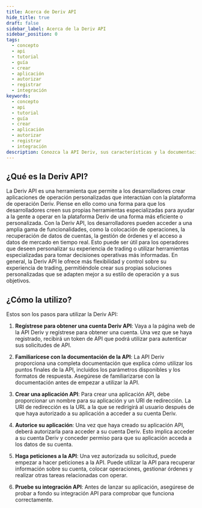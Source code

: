 ```yaml
---
title: Acerca de Deriv API
hide_title: true
draft: false
sidebar_label: Acerca de la Deriv API
sidebar_position: 0
tags:
  - concepto
  - api
  - tutorial
  - guía
  - crear
  - aplicación
  - autorizar
  - registrar
  - integración
keywords:
  - concepto
  - api
  - tutorial
  - guía
  - crear
  - aplicación
  - autorizar
  - registrar
  - integración
description: Conozca la API Deriv, sus características y la documentación de la API con ejemplos de código, y cómo utilizarla para crear su aplicación de negociación.
---
```


## ¿Qué es la Deriv API?

La Deriv API es una herramienta que permite a los desarrolladores crear aplicaciones de operación personalizadas que interactúan con la plataforma de operación Deriv. Piense en ello como una forma para que los desarrolladores creen sus propias herramientas especializadas para ayudar a la gente a operar en la plataforma Deriv de una forma más eficiente o personalizada. Con la Deriv API, los desarrolladores pueden acceder a una amplia gama de funcionalidades, como la colocación de operaciones, la recuperación de datos de cuentas, la gestión de órdenes y el acceso a datos de mercado en tiempo real. Esto puede ser útil para los operadores que deseen personalizar su experiencia de trading o utilizar herramientas especializadas para tomar decisiones operativas más informadas. En general, la Deriv API le ofrece más flexibilidad y control sobre su experiencia de trading, permitiéndole crear sus propias soluciones personalizadas que se adapten mejor a su estilo de operación y a sus objetivos.

## ¿Cómo la utilizo?

Estos son los pasos para utilizar la Deriv API:

1. **Regístrese para obtener una cuenta Deriv API**: Vaya a la página web de la API Deriv y regístrese para obtener una cuenta. Una vez que se haya registrado, recibirá un token de API que podrá utilizar para autenticar sus solicitudes de API.

2. **Familiarícese con la documentación de la API**: La API Deriv proporciona una completa documentación que explica cómo utilizar los puntos finales de la API, incluidos los parámetros disponibles y los formatos de respuesta. Asegúrese de familiarizarse con la documentación antes de empezar a utilizar la API.

3. **Crear una aplicación API**: Para crear una aplicación API, debe proporcionar un nombre para su aplicación y un URI de redirección. La URI de redirección es la URL a la que se redirigirá al usuario después de que haya autorizado a su aplicación a acceder a su cuenta Deriv.

4. **Autorice su aplicación**: Una vez que haya creado su aplicación API, deberá autorizarla para acceder a su cuenta Deriv. Esto implica acceder a su cuenta Deriv y conceder permiso para que su aplicación acceda a los datos de su cuenta.

5. **Haga peticiones a la API**: Una vez autorizada su solicitud, puede empezar a hacer peticiones a la API. Puede utilizar la API para recuperar información sobre su cuenta, colocar operaciones, gestionar órdenes y realizar otras tareas relacionadas con operar.

6. **Pruebe su integración API**: Antes de lanzar su aplicación, asegúrese de probar a fondo su integración API para comprobar que funciona correctamente.
